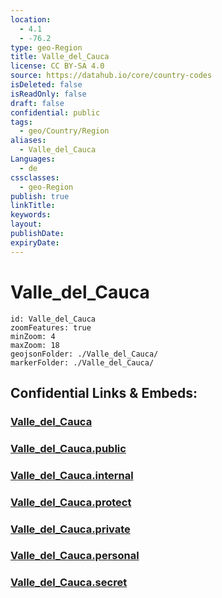 ```yaml
---
location:
  - 4.1
  - -76.2
type: geo-Region
title: Valle_del_Cauca
license: CC BY-SA 4.0
source: https://datahub.io/core/country-codes
isDeleted: false
isReadOnly: false
draft: false
confidential: public
tags:
  - geo/Country/Region
aliases:
  - Valle_del_Cauca
Languages:
  - de
cssclasses:
  - geo-Region
publish: true
linkTitle:
keywords:
layout:
publishDate:
expiryDate:
---
```


# Valle_del_Cauca

```leaflet
id: Valle_del_Cauca
zoomFeatures: true 
minZoom: 4 
maxZoom: 18
geojsonFolder: ./Valle_del_Cauca/
markerFolder: ./Valle_del_Cauca/
```


## Confidential Links & Embeds: 

### [Valle_del_Cauca](/_Standards/Earth/Continent/America~South/Colombia/departments~Colombia/Valle_del_Cauca.md) 

### [Valle_del_Cauca.public](/_public/Earth/Continent/America~South/Colombia/departments~Colombia/Valle_del_Cauca.public.md) 

### [Valle_del_Cauca.internal](/_internal/Earth/Continent/America~South/Colombia/departments~Colombia/Valle_del_Cauca.internal.md) 

### [Valle_del_Cauca.protect](/_protect/Earth/Continent/America~South/Colombia/departments~Colombia/Valle_del_Cauca.protect.md) 

### [Valle_del_Cauca.private](/_private/Earth/Continent/America~South/Colombia/departments~Colombia/Valle_del_Cauca.private.md) 

### [Valle_del_Cauca.personal](/_personal/Earth/Continent/America~South/Colombia/departments~Colombia/Valle_del_Cauca.personal.md) 

### [Valle_del_Cauca.secret](/_secret/Earth/Continent/America~South/Colombia/departments~Colombia/Valle_del_Cauca.secret.md)

